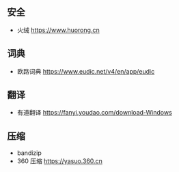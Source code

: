 ## 安全
- 火绒 https://www.huorong.cn

## 词典
- 欧路词典 https://www.eudic.net/v4/en/app/eudic

## 翻译
- 有道翻译 https://fanyi.youdao.com/download-Windows

## 压缩
- bandizip
- 360 压缩 https://yasuo.360.cn